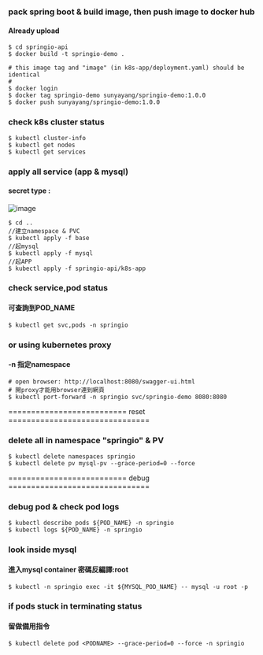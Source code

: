### pack spring boot & build image, then push image to docker hub  
#### Already upload
```
$ cd springio-api
$ docker build -t springio-demo .

# this image tag and "image" (in k8s-app/deployment.yaml) should be identical
#
$ docker login
$ docker tag springio-demo sunyayang/springio-demo:1.0.0
$ docker push sunyayang/springio-demo:1.0.0
```

### check k8s cluster status  
```
$ kubectl cluster-info
$ kubectl get nodes
$ kubectl get services
```

### apply all service (app & mysql)  
#### secret type :
![image](https://user-images.githubusercontent.com/22904639/194242722-d1ebeef9-7256-47a9-9075-0e04a23bb015.png)

```
$ cd ..
//建立namespace & PVC
$ kubectl apply -f base
//起mysql
$ kubectl apply -f mysql
//起APP
$ kubectl apply -f springio-api/k8s-app
```

### check service,pod status  
#### 可查詢到POD_NAME
```
$ kubectl get svc,pods -n springio
```

### or using kubernetes proxy
#### -n 指定namespace
```
# open browser: http://localhost:8080/swagger-ui.html
# 開proxy才能用browser連到網頁
$ kubectl port-forward -n springio svc/springio-demo 8080:8080
```

========================== reset ===============================
### delete all in namespace "springio" & PV  
```
$ kubectl delete namespaces springio
$ kubectl delete pv mysql-pv --grace-period=0 --force
```

========================== debug ===============================
### debug pod & check pod logs  
```
$ kubectl describe pods ${POD_NAME} -n springio 
$ kubectl logs ${POD_NAME} -n springio   
```

### look inside mysql  
#### 進入mysql container 密碼反編譯:root
```
$ kubectl -n springio exec -it ${MYSQL_POD_NAME} -- mysql -u root -p
```

### if pods stuck in terminating status  
#### 留做備用指令
```
$ kubectl delete pod <PODNAME> --grace-period=0 --force -n springio  
```
